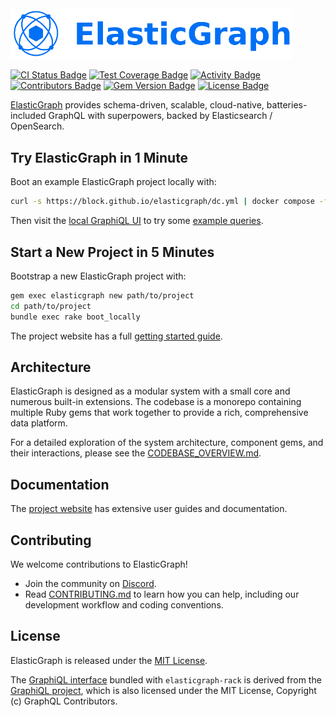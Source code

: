 <a href="https://block.github.io/elasticgraph/">
  <img src="https://raw.githubusercontent.com/block/elasticgraph/main/config/site/src/assets/images/logo-and-name.png" alt="ElasticGraph logo" width="450" />
</a>

<p>
  <a href="https://github.com/block/elasticgraph/actions/workflows/ci.yaml?query=branch%3Amain" alt="CI Status">
    <img alt="CI Status Badge" src="https://img.shields.io/github/actions/workflow/status/block/elasticgraph/ci.yaml?branch=main&label=CI%20Status"></a>
  <a href="https://github.com/block/elasticgraph/blob/main/spec_support/lib/elastic_graph/spec_support/enable_simplecov.rb" alt="ElasticGraph maintains 100% Test Coverage">
    <img alt="Test Coverage Badge" src="https://img.shields.io/badge/Test%20Coverage-100%25-green" /></a>
  <a href="https://github.com/block/elasticgraph/pulse" alt="Activity">
    <img alt="Activity Badge" src="https://img.shields.io/github/commit-activity/m/block/elasticgraph" /></a>
  <a href="https://github.com/block/elasticgraph/graphs/contributors" alt="GitHub Contributors">
    <img alt="Contributors Badge" src="https://img.shields.io/github/contributors/block/elasticgraph" /></a>
  <a href="https://rubygems.org/gems/elasticgraph" alt="RubyGems Release">
    <img alt="Gem Version Badge" src="https://img.shields.io/gem/v/elasticgraph" /></a>
  <a href="https://github.com/block/elasticgraph/blob/main/LICENSE.txt" alt="MIT License">
    <img alt="License Badge" src="https://img.shields.io/github/license/block/elasticgraph" /></a>
</p>

[ElasticGraph](https://block.github.io/elasticgraph/) provides schema-driven, scalable, cloud-native,
batteries-included GraphQL with superpowers, backed by Elasticsearch / OpenSearch.

## Try ElasticGraph in 1 Minute

Boot an example ElasticGraph project locally with:

```bash
curl -s https://block.github.io/elasticgraph/dc.yml | docker compose -f - up --pull always
```

Then visit the [local GraphiQL UI](http://localhost:9000/) to try some [example queries](https://block.github.io/elasticgraph/query-api/overview/).

## Start a New Project in 5 Minutes

Bootstrap a new ElasticGraph project with:

```bash
gem exec elasticgraph new path/to/project
cd path/to/project
bundle exec rake boot_locally
```

The project website has a full [getting started guide](https://block.github.io/elasticgraph/getting-started/).

## Architecture

ElasticGraph is designed as a modular system with a small core and numerous built-in extensions.
The codebase is a monorepo containing multiple Ruby gems that work together to provide a rich, comprehensive data platform.

For a detailed exploration of the system architecture, component gems, and their interactions,
please see the [CODEBASE_OVERVIEW.md](https://github.com/block/elasticgraph/blob/main/CODEBASE_OVERVIEW.md).

## Documentation

The [project website](https://block.github.io/elasticgraph/) has extensive user guides and documentation.

## Contributing

We welcome contributions to ElasticGraph!

* Join the community on [Discord](https://discord.gg/8m9FqJ7a7F).
* Read [CONTRIBUTING.md](https://github.com/block/elasticgraph/blob/main/CONTRIBUTING.md) to learn how you can help, including our development workflow and coding conventions.

## License

ElasticGraph is released under the [MIT License](https://github.com/block/elasticgraph/blob/main/LICENSE.txt).

The [GraphiQL interface](https://github.com/block/elasticgraph/blob/main/elasticgraph-rack/lib/elastic_graph/rack/graphiql/index.html)
bundled with `elasticgraph-rack` is derived from the [GraphiQL project](https://github.com/graphql/graphiql), which is also licensed
under the MIT License, Copyright (c) GraphQL Contributors.
